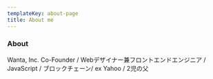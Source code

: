 ```yaml
---
templateKey: about-page
title: About me
---
```

### About

Wanta, Inc. Co-Founder / Webデザイナー兼フロントエンドエンジニア / JavaScript / ブロックチェーン/ ex Yahoo / 2児の父
